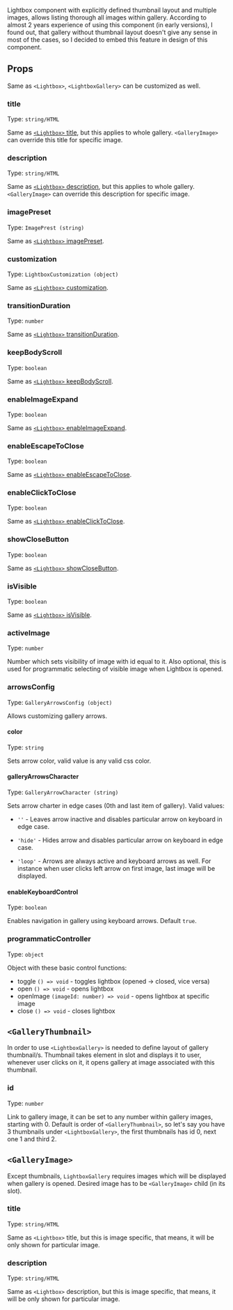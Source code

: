 Lightbox component with explicitly defined thumbnail layout and multiple images, allows listing thorough all images within
gallery. According to almost 2 years experience of using this component (in early versions), I found out, that gallery without
thumbnail layout doesn't give any sense in most of the cases, so I decided to embed this feature in design of this component.

## Props

Same as `<Lightbox>`, `<LightboxGallery>` can be customized as well.

### title

Type: `string/HTML`

Same as [`<Lightbox>` title](https://svelte-lightbox.js.org/docs/lightbox#title), but this applies to whole gallery. 
`<GalleryImage>` can override this title for specific image.

### description

Type: `string/HTML`

Same as [`<Lightbox>` description](https://svelte-lightbox.js.org/docs/lightbox#description), but this applies to whole 
gallery.`<GalleryImage>` can override this description for specific image.

### imagePreset

Type: `ImagePrest (string)`

Same as [`<Lightbox>` imagePreset](https://svelte-lightbox.js.org/docs/lightbox#imagepreset).

### customization

Type: `LightboxCustomization (object)`

Same as [`<Lightbox>` customization](https://svelte-lightbox.js.org/docs/lightbox#customization).

### transitionDuration

Type: `number`

Same as [`<Lightbox>` transitionDuration](https://svelte-lightbox.js.org/docs/lightbox#transitionduration).

### keepBodyScroll

Type: `boolean`

Same as [`<Lightbox>` keepBodyScroll](https://svelte-lightbox.js.org/docs/lightbox#keepbodyscroll).

### enableImageExpand

Type: `boolean`

Same as [`<Lightbox>` enableImageExpand](https://svelte-lightbox.js.org/docs/lightbox#enableimageexpand).

### enableEscapeToClose

Type: `boolean`

Same as [`<Lightbox>` enableEscapeToClose](https://svelte-lightbox.js.org/docs/lightbox#enableescapetoclose).

### enableClickToClose

Type: `boolean`

Same as [`<Lightbox>` enableClickToClose](https://svelte-lightbox.js.org/docs/lightbox#enableclicktoclose).

### showCloseButton

Type: `boolean`

Same as [`<Lightbox>` showCloseButton](https://svelte-lightbox.js.org/docs/lightbox#showclosebutton).

### isVisible

Type: `boolean`

Same as [`<Lightbox>` isVisible](https://svelte-lightbox.js.org/docs/lightbox#isvisible).

### activeImage

Type: `number`

Number which sets visibility of image with id equal to it. Also optional, this is used for programmatic selecting of
visible image when Lightbox is opened.

### arrowsConfig

Type: `GalleryArrowsConfig (object)`

Allows customizing gallery arrows.

#### color

Type: `string`

Sets arrow color, valid value is any valid css color.

#### galleryArrowsCharacter

Type: `GalleryArrowCharacter (string)`

Sets arrow charter in edge cases (0th and last item of gallery). Valid values:

- `''` - Leaves arrow inactive and disables particular arrow on keyboard in edge case.

- `'hide'` - Hides arrow and disables particular arrow on keyboard in edge case.

- `'loop'` - Arrows are always active and keyboard arrows as well. For instance when user clicks left arrow on first image, last image
  will be displayed.

#### enableKeyboardControl

Type: `boolean`

Enables navigation in gallery using keyboard arrows. Default `true`.

### programmaticController

Type: `object`

Object with these basic control functions:

- toggle `() => void` - toggles lightbox (opened -> closed, vice versa)
- open `() => void` - opens lightbox
- openImage `(imageId: number) => void` - opens lightbox at specific image
- close `() => void` - closes lightbox

## `<GalleryThumbnail>`

In order to use `<LightboxGallery>` is needed to define layout of gallery thumbnail/s. Thumbnail takes element in slot
and displays it to user, whenever user clicks on it, it opens gallery at image associated with this thumbnail.

### id

Type: `number`

Link to gallery image, it can be set to any number within gallery images, starting with 0. Default is order of
`<GalleryThumbnail>`, so let's say you have 3 thumbnails under `<LightboxGallery>`, the first thumbnails has id 0, next one
1 and third 2.

## `<GalleryImage>`

Except thumbnails, `LightboxGallery` requires images which will be displayed when gallery is opened. Desired image has to
be `<GalleryImage>` child (in its slot).

### title

Type: `string/HTML`

Same as `<Lightbox>` title, but this is image specific, that means, it will be only shown for particular image.

### description

Type: `string/HTML`

Same as `<Lightbox>` description, but this is image specific, that means, it will be only shown for particular image.
